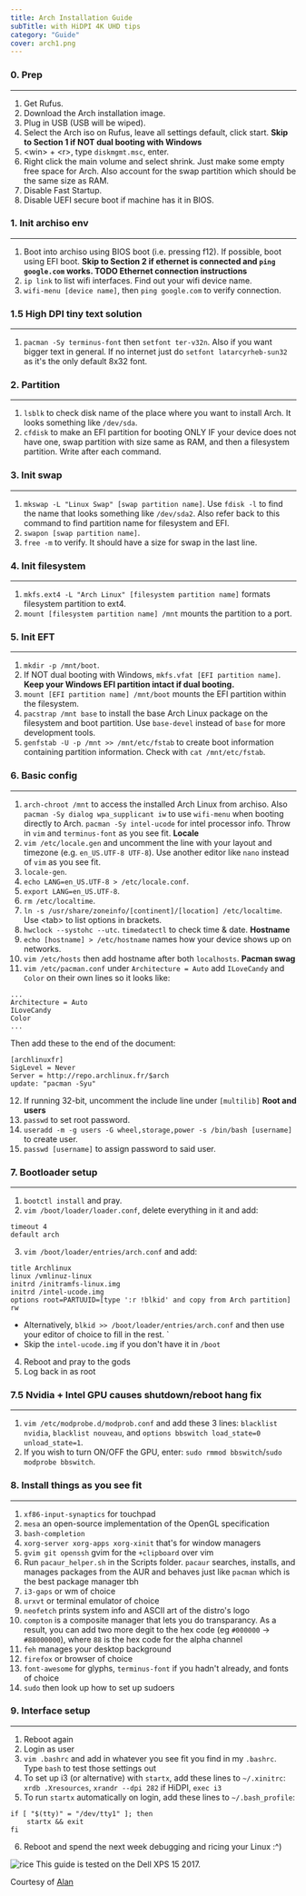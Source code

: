 ```yaml
---
title: Arch Installation Guide
subTitle: with HiDPI 4K UHD tips
category: "Guide"
cover: arch1.png
---
```


### 0. Prep
---
1. Get Rufus.
2. Download the Arch installation image.
3. Plug in USB (USB will be wiped).
4. Select the Arch iso on Rufus, leave all settings default, click start.
**Skip to Section 1 if NOT dual booting with Windows**
5. \<win\> + \<r\>, type `diskmgmt.msc`, enter.
6. Right click the main volume and select shrink. Just make some empty free space for Arch. Also account for the swap partition which should be the same size as RAM.
7. Disable Fast Startup.
8. Disable UEFI secure boot if machine has it in BIOS.

### 1. Init archiso env
---
1. Boot into archiso using BIOS boot (i.e. pressing f12). If possible, boot using EFI boot.
**Skip to Section 2 if ethernet is connected and `ping google.com` works. TODO Ethernet connection instructions**
2. `ip link` to list wifi interfaces. Find out your wifi device name.
3. `wifi-menu [device name]`, then `ping google.com` to verify connection.

### 1.5 High DPI tiny text solution
---
1. `pacman -Sy terminus-font` then `setfont ter-v32n`. Also if you want bigger text in general. If no internet just do `setfont latarcyrheb-sun32` as it's the only default 8x32 font.

### 2. Partition
---
1. `lsblk` to check disk name of the place where you want to install Arch. It looks something like `/dev/sda`.
2. `cfdisk` to make an EFI partition for booting ONLY IF your device does not have one, swap partition with size same as RAM, and then a filesystem partition. Write after each command.

### 3. Init swap
---
1. `mkswap -L "Linux Swap" [swap partition name]`. Use `fdisk -l` to find the name that looks something like `/dev/sda2`. Also refer back to this command to find partition name for filesystem and EFI.
2. `swapon [swap partition name]`.
3. `free -m` to verify. It should have a size for swap in the last line.

### 4. Init filesystem
---
1. `mkfs.ext4 -L "Arch Linux" [filesystem partition name]` formats filesystem partition to ext4.
2. `mount [filesystem partition name] /mnt` mounts the partition to a port.

### 5. Init EFT
---
1. `mkdir -p /mnt/boot`.
2. If NOT dual booting with Windows, `mkfs.vfat [EFI partition name]`. **Keep your Windows EFI partition intact if dual booting.**
3. `mount [EFI partition name] /mnt/boot` mounts the EFI partition within the filesystem.
4. `pacstrap /mnt base` to install the base Arch Linux package on the filesystem and boot partition. Use `base-devel` instead of `base` for more development tools.
5. `genfstab -U -p /mnt >> /mnt/etc/fstab` to create boot information containing partition information. Check with `cat /mnt/etc/fstab`.

### 6. Basic config
---
1. `arch-chroot /mnt` to access the installed Arch Linux from archiso. Also `pacman -Sy dialog wpa_supplicant iw` to use `wifi-menu` when booting directly to Arch. `pacman -Sy intel-ucode` for intel processor info. Throw in `vim` and `terminus-font` as you see fit.
**Locale**
2. `vim /etc/locale.gen` and uncomment the line with your layout and timezone (e.g. `en_US.UTF-8 UTF-8`). Use another editor like `nano` instead of `vim` as you see fit.
3. `locale-gen`.
4. `echo LANG=en_US.UTF-8 > /etc/locale.conf`.
5. `export LANG=en_US.UTF-8`.
6. `rm /etc/localtime`.
7. `ln -s /usr/share/zoneinfo/[continent]/[location] /etc/localtime`. Use \<tab\> to list options in brackets.
8. `hwclock --systohc --utc`. `timedatectl` to check time & date.
**Hostname**
9. `echo [hostname] > /etc/hostname` names how your device shows up on networks.
10. `vim /etc/hosts` then add hostname after both `localhosts`.
**Pacman swag**
11. `vim /etc/pacman.conf` under `Architecture = Auto` add `ILoveCandy` and `Color` on their own lines so it looks like:
```
...
Architecture = Auto
ILoveCandy
Color
...
```
Then add these to the end of the document:
```
[archlinuxfr]
SigLevel = Never
Server = http://repo.archlinux.fr/$arch
update: "pacman -Syu"
```
12. If running 32-bit, uncomment the include line under `[multilib]`
**Root and users**
13. `passwd` to set root password.
14. `useradd -m -g users -G wheel,storage,power -s /bin/bash [username]` to create user.
15. `passwd [username]` to assign password to said user.

### 7. Bootloader setup
---
1. `bootctl install` and pray.
2. `vim /boot/loader/loader.conf`, delete everything in it and add:
```
timeout 4
default arch
```
3. `vim /boot/loader/entries/arch.conf` and add:
```
title Archlinux
linux /vmlinuz-linux
initrd /initramfs-linux.img
initrd /intel-ucode.img
options root=PARTUUID=[type ':r !blkid' and copy from Arch partition] rw
```
- Alternatively, `blkid >> /boot/loader/entries/arch.conf` and then use your editor of choice to fill in the rest.  `
- Skip the `intel-ucode.img` if you don't have it in `/boot`
4. Reboot and pray to the gods
5. Log back in as root

### 7.5 Nvidia + Intel GPU causes shutdown/reboot hang fix
---
1. `vim /etc/modprobe.d/modprob.conf` and add these 3 lines: `blacklist nvidia`, `blacklist nouveau`, and `options bbswitch load_state=0 unload_state=1`.
2. If you wish to turn ON/OFF the GPU, enter: `sudo rmmod bbswitch`/`sudo modprobe bbswitch`.

### 8. Install things as you see fit
---
1. `xf86-input-synaptics` for touchpad
2. `mesa` an open-source implementation of the OpenGL specification
3. `bash-completion`
4. `xorg-server xorg-apps xorg-xinit` that's for window managers
5. `gvim git openssh` gvim for the `+clipboard` over vim
6. Run `pacaur_helper.sh` in the Scripts folder. `pacaur` searches, installs, and manages packages from the AUR and behaves just like `pacman` which is the best package manager tbh
7. `i3-gaps` or wm of choice
8. `urxvt` or terminal emulator of choice
9. `neofetch` prints system info and ASCII art of the distro's logo
10. `compton` is a composite manager that lets you do transparancy. As a result, you can add two more degit to the hex code (eg `#000000` -> `#88000000`), where `88` is the hex code for the alpha channel
11. `feh` manages your desktop background
12. `firefox` or browser of choice
13. `font-awesome` for glyphs, `terminus-font` if you hadn't already, and fonts of choice
14. `sudo` then look up how to set up sudoers

### 9. Interface setup
---
1. Reboot again
2. Login as user
3. `vim .bashrc` and add in whatever you see fit you find in my `.bashrc`. Type `bash` to test those settings out
4. To set up i3 (or alternative) with `startx`, add these lines to `~/.xinitrc`: `xrdb .Xresources`, `xrandr --dpi 282` if HiDPI, `exec i3`
5. To run `startx` automatically on login, add these lines to `~/.bash_profile`:
```
if [ "$(tty)" = "/dev/tty1" ]; then
	startx && exit
fi
```
6. Reboot and spend the next week debugging and ricing your Linux :^)

![rice](./arch1.png)
This guide is tested on the Dell XPS 15 2017.

Courtesy of [Alan](github.com/alan23394)
